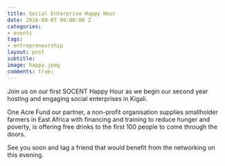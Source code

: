 ```yaml
---
title: Social Enterprise Happy Hour
date: 2016-09-07 00:00:00 Z
categories:
- events
tags:
- entrepreneurship
layout: post
subtitle: 
image: happy.jpeg
comments: true;
---
```


Join us on our first SOCENT Happy Hour as we begin our second year hosting and engaging social enterprises in Kigali.

One Acre Fund our partner, a non-profit organisation supplies smallholder farmers in East Africa with financing and training to reduce hunger and poverty, is offering free drinks to the first 100 people to come through the doors.

See you soon and tag a friend that would benefit from the networking on this evening.
